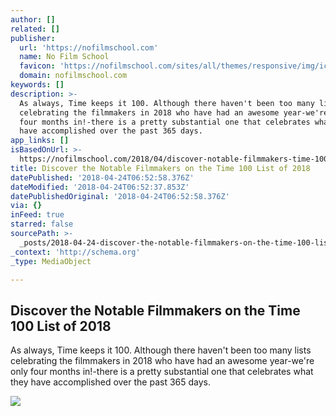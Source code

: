 ```yaml
---
author: []
related: []
publisher:
  url: 'https://nofilmschool.com'
  name: No Film School
  favicon: 'https://nofilmschool.com/sites/all/themes/responsive/img/icons/favicon.ico'
  domain: nofilmschool.com
keywords: []
description: >-
  As always, Time keeps it 100. Although there haven't been too many lists
  celebrating the filmmakers in 2018 who have had an awesome year-we're only
  four months in!-there is a pretty substantial one that celebrates what they
  have accomplished over the past 365 days.
app_links: []
isBasedOnUrl: >-
  https://nofilmschool.com/2018/04/discover-notable-filmmakers-time-100-list-2018
title: Discover the Notable Filmmakers on the Time 100 List of 2018
datePublished: '2018-04-24T06:52:58.376Z'
dateModified: '2018-04-24T06:52:37.853Z'
datePublishedOriginal: '2018-04-24T06:52:58.376Z'
via: {}
inFeed: true
starred: false
sourcePath: >-
  _posts/2018-04-24-discover-the-notable-filmmakers-on-the-time-100-list-of-2018.md
_context: 'http://schema.org'
_type: MediaObject

---
```

<article style=""><h1>Discover the Notable Filmmakers on the Time 100 List of 2018</h1><p>As always, Time keeps it 100. Although there haven't been too many lists celebrating the filmmakers in 2018 who have had an awesome year-we're only four months in!-there is a pretty substantial one that celebrates what they have accomplished over the past 365 days.</p><img src="https://nofilmschool.com/sites/default/files/styles/facebook/public/p27i6hcmooz503tofoj6.jpg?itok=MYjJ-kvN" /></article>